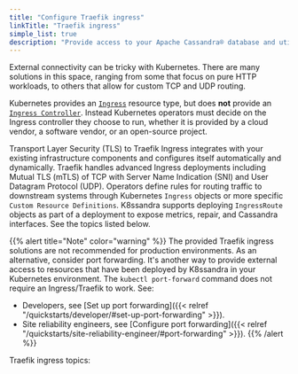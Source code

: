 ```yaml
---
title: "Configure Traefik ingress"
linkTitle: "Traefik ingress"
simple_list: true
description: "Provide access to your Apache Cassandra® database and utilities using a Kubernetes ingress."
---
```


External connectivity can be tricky with Kubernetes. There are many solutions in this space, ranging from some that focus on pure HTTP workloads, to others that allow for custom TCP and UDP routing. 

Kubernetes provides an [`Ingress`](https://kubernetes.io/docs/concepts/services-networking/ingress/) resource type, but does **not** provide an [`Ingress Controller`](https://kubernetes.io/docs/concepts/services-networking/ingress-controllers/). Instead Kubernetes operators must decide on the Ingress controller they choose to run, whether it is provided by a cloud vendor, a software vendor, or an open-source project. 

Transport Layer Security (TLS) to Traefik Ingress integrates with your existing infrastructure components and configures itself automatically and dynamically. Traefik handles advanced Ingress deployments including Mutual TLS (mTLS) of TCP with Server Name Indication (SNI) and User Datagram Protocol (UDP). Operators define rules for routing traffic to downstream systems through Kubernetes `Ingress` objects or more specific `Custom Resource Definitions`. K8ssandra supports deploying `IngressRoute` objects as part of a deployment to expose metrics, repair, and Cassandra interfaces. See the topics listed below.

{{% alert title="Note" color="warning" %}}
The provided Traefik ingress solutions are not recommended for production environments. As an alternative, consider port forwarding. It's another way to provide external access to resources that have been deployed by K8ssandra in your Kubernetes environment. The `kubectl port-forward` command does not require an Ingress/Traefik to work. See:
* Developers, see [Set up port forwarding]({{< relref "/quickstarts/developer/#set-up-port-forwarding" >}}).  
* Site reliability engineers, see [Configure port forwarding]({{< relref "/quickstarts/site-reliability-engineer/#port-forwarding" >}}).
{{% /alert %}}

Traefik ingress topics:
